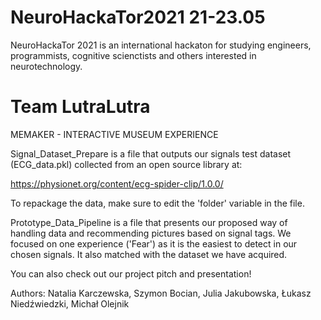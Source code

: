 # NeuroHackaTor2021 21-23.05
NeuroHackaTor 2021 is an international hackaton for studying engineers, programmists, cognitive scienctists and others interested in neurotechnology.

# Team LutraLutra
MEMAKER - INTERACTIVE MUSEUM EXPERIENCE

Signal_Dataset_Prepare is a file that outputs our signals test dataset (ECG_data.pkl) collected from an open source library at:

https://physionet.org/content/ecg-spider-clip/1.0.0/

To repackage the data, make sure to edit the 'folder' variable in the file.

Prototype_Data_Pipeline is a file that presents our proposed way of handling data and recommending pictures based on signal tags.
We focused on one experience ('Fear') as it is the easiest to detect in our chosen signals. It also matched with the dataset we have acquired.

You can also check out our project pitch and presentation!

Authors:
Natalia Karczewska, Szymon Bocian, Julia Jakubowska, Łukasz Niedźwiedzki, Michał Olejnik
